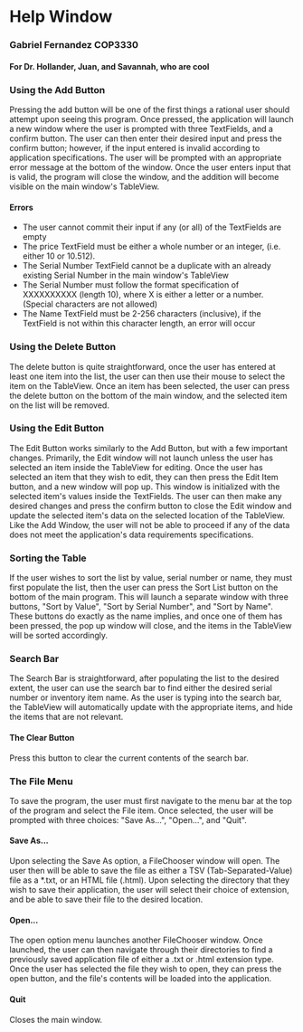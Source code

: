 # Help Window
### Gabriel Fernandez COP3330
#### For Dr. Hollander, Juan, and Savannah, who are cool

### Using the Add Button
Pressing the add button will be one of the first things a rational user should attempt upon seeing this
program. Once pressed, the application will launch a new window where the user is prompted with
three TextFields, and a confirm button. The user can then enter their desired input and press the confirm 
button; however, if the input entered is invalid according to application specifications. The user will be
prompted with an appropriate error message at the bottom of the window. Once the user enters
input that is valid, the program will close the window, and the addition will become visible on the main
window's TableView.
#### Errors
- The user cannot commit their input if any (or all) of the TextFields are empty
- The price TextField must be either a whole number or an integer, (i.e. either 10 or 10.512).
- The Serial Number TextField cannot be a duplicate with an already existing Serial Number in the
main window's TableView
- The Serial Number must follow the format specification of XXXXXXXXXX (length 10), where X is either a letter or
  a number. (Special characters are not allowed)
- The Name TextField must be 2-256 characters (inclusive), if the TextField is not within this character length, an
error will occur

### Using the Delete Button
The delete button is quite straightforward, once the user has entered at least one item into the list, the
user can then use their mouse to select the item on the TableView. Once an item has been selected, the user
can press the delete button on the bottom of the main window, and the selected item on the list will be removed.

### Using the Edit Button
The Edit Button works similarly to the Add Button, but with a few important changes. Primarily, the Edit window
will not launch unless the user has selected an item inside the TableView for editing. Once the user has selected
an item that they wish to edit, they can then press the Edit Item button, and a new window will pop up. This window is 
initialized with the selected item's values inside the TextFields. The user can then make any desired changes and press the 
confirm button to close the Edit window and update the selected item's data on the selected location of the TableView. 
Like the Add Window, the user will not be able to proceed if any of the data does not meet the application's data requirements 
specifications. 

### Sorting the Table
If the user wishes to sort the list by value, serial number or name, they must first populate the list, then the user can
press the Sort List button on the bottom of the main program. This will launch a separate window with three
buttons, "Sort by Value", "Sort by Serial Number", and "Sort by Name". These buttons do exactly as the name
implies, and once one of them has been pressed, the pop up window will close, and the items in the TableView
will be sorted accordingly.

### Search Bar
The Search Bar is straightforward, after populating the list to the desired extent, the user can use the search
bar to find either the desired serial number or inventory item name. As the user is typing into the search bar,
the TableView will automatically update with the appropriate items, and hide the items that are not relevant.
#### The Clear Button
Press this button to clear the current contents of the search bar.

### The File Menu
To save the program, the user must first navigate to the menu bar at the top of the program and select the File
item. Once selected, the user will be prompted with three choices: "Save As...", "Open...", and "Quit".
#### Save As...
Upon selecting the Save As option, a FileChooser window will open. The user then will be able to save the file 
as either a TSV (Tab-Separated-Value) file as a *.txt, or an HTML file (.html). Upon selecting the directory that
they wish to save their application, the user will select their choice of extension, and be able to save their file
to the desired location.
#### Open...
The open option menu launches another FileChooser window. Once launched, the user can then navigate through their
directories to find a previously saved application file of either a .txt or .html extension type. Once the user has
selected the file they wish to open, they can press the open button, and the file's contents will be loaded into the
application.
#### Quit
Closes the main window.
